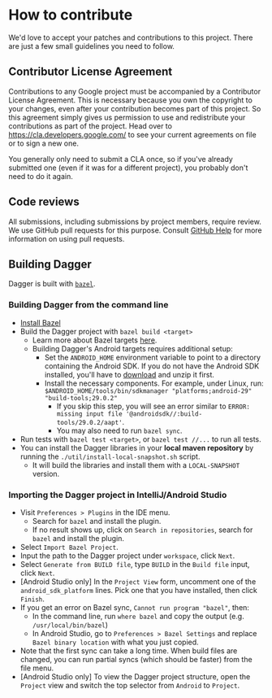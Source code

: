 # How to contribute

We'd love to accept your patches and contributions to this project. There are
just a few small guidelines you need to follow.

## Contributor License Agreement

Contributions to any Google project must be accompanied by a Contributor License
Agreement. This is necessary because you own the copyright to your changes, even
after your contribution becomes part of this project. So this agreement simply
gives us permission to use and redistribute your contributions as part of the
project. Head over to <https://cla.developers.google.com/> to see your current
agreements on file or to sign a new one.

You generally only need to submit a CLA once, so if you've already submitted one
(even if it was for a different project), you probably don't need to do it
again.

## Code reviews

All submissions, including submissions by project members, require review. We
use GitHub pull requests for this purpose. Consult [GitHub Help] for more
information on using pull requests.

[GitHub Help]: https://help.github.com/articles/about-pull-requests/

## Building Dagger

Dagger is built with [`bazel`](https://bazel.build).

### Building Dagger from the command line

*   [Install Bazel](https://docs.bazel.build/versions/master/install.html)
*   Build the Dagger project with `bazel build <target>`
    *   Learn more about Bazel targets [here][bazel targets].
    *   Building Dagger's Android targets requires additional setup:
        *   Set the `ANDROID_HOME` environment variable to point to a directory
            containing the Android SDK. If you do not have the Android SDK
            installed, you'll have to
            [download](https://developer.android.com/studio#command-tools)
            and unzip it first.
        *   Install the necessary components. For example, under Linux, run:
            `$ANDROID_HOME/tools/bin/sdkmanager "platforms;android-29" "build-tools;29.0.2"`
            *   If you skip this step, you will see an error similar to
                `ERROR: missing input file '@androidsdk//:build-tools/29.0.2/aapt'`.
            *   You may also need to run `bazel sync`.
*   Run tests with `bazel test <target>`, or `bazel test //...` to run all
    tests.
*   You can install the Dagger libraries in your **local maven repository** by
    running the `./util/install-local-snapshot.sh` script.
    *   It will build the libraries and install them with a `LOCAL-SNAPSHOT`
        version.

[bazel targets]: https://docs.bazel.build/versions/master/build-ref.html

### Importing the Dagger project in IntelliJ/Android Studio

*   Visit `Preferences > Plugins` in the IDE menu.
    *   Search for `bazel` and install the plugin.
    *   If no result shows up, click on `Search in repositories`, search for
        `bazel` and install the plugin.
*   Select `Import Bazel Project`.
*   Input the path to the Dagger project under `workspace`, click `Next`.
*   Select `Generate from BUILD file`, type `BUILD` in the `Build file` input,
    click `Next`.
*   [Android Studio only] In the `Project View` form, uncomment one of the
    `android_sdk_platform` lines. Pick one that you have installed, then click
    `Finish`.
*   If you get an error on Bazel sync, `Cannot run program "bazel"`, then:
    *   In the command line, run `where bazel` and copy the output  (e.g.
        `/usr/local/bin/bazel`)
    *   In Android Studio, go to `Preferences > Bazel Settings` and replace
        `Bazel binary location` with what you just copied.
*   Note that the first sync can take a long time. When build files are changed,
    you can run partial syncs (which should be faster) from the file menu.
*   [Android Studio only] To view the Dagger project structure, open the
    `Project` view and switch the top selector from `Android` to `Project`.
